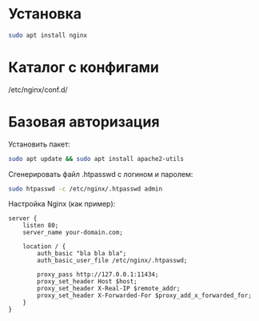# Установка

``` bash
sudo apt install nginx
```

# Каталог с конфигами

/etc/nginx/conf.d/

# Базовая авторизация

Установить пакет:

``` bash
sudo apt update && sudo apt install apache2-utils
```

Сгенерировать файл .htpasswd с логином и паролем:

``` bash
sudo htpasswd -c /etc/nginx/.htpasswd admin
```

Настройка Nginx (как пример):

```
server {
    listen 80;
    server_name your-domain.com;

    location / {
        auth_basic "bla bla bla";
        auth_basic_user_file /etc/nginx/.htpasswd;

        proxy_pass http://127.0.0.1:11434;
        proxy_set_header Host $host;
        proxy_set_header X-Real-IP $remote_addr;
        proxy_set_header X-Forwarded-For $proxy_add_x_forwarded_for;
    }
}
```

